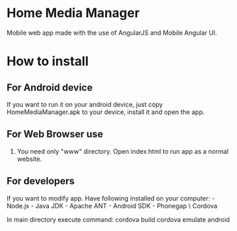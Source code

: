 # Home Media Manager

Mobile web app made with the use of AngularJS and Mobile Angular UI.

# How to install
## For Android device
If you want to run it on your android device, just copy HomeMediaManager.apk to your device, install it and open the app.

## For Web Browser use
1. You need only "www" directory. Open index.html to run app as a normal website.

## For developers
If you want to modify app.
Have following installed on your computer:
	- Node.js
	- Java JDK
	- Apache ANT
	- Android SDK
	- Phonegap \ Cordova

In main directory execute command: 
	cordova build
	cordova emulate android
	